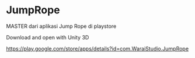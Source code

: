 # JumpRope

MASTER dari aplikasi Jump Rope di playstore

Download and open with Unity 3D

https://play.google.com/store/apps/details?id=com.WaraiStudio.JumpRope
